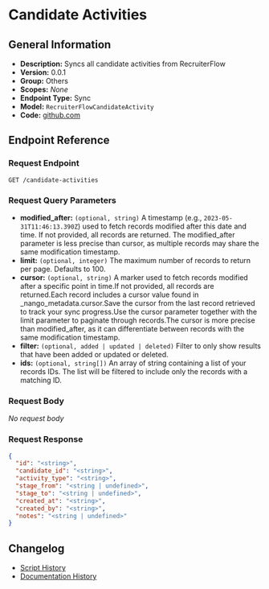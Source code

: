 <!-- BEGIN GENERATED CONTENT -->
# Candidate Activities

## General Information

- **Description:** Syncs all candidate activities from RecruiterFlow
- **Version:** 0.0.1
- **Group:** Others
- **Scopes:** _None_
- **Endpoint Type:** Sync
- **Model:** `RecruiterFlowCandidateActivity`
- **Code:** [github.com](https://github.com/NangoHQ/integration-templates/tree/main/integrations/recruiterflow/syncs/candidate-activities.ts)


## Endpoint Reference

### Request Endpoint

`GET /candidate-activities`

### Request Query Parameters

- **modified_after:** `(optional, string)` A timestamp (e.g., `2023-05-31T11:46:13.390Z`) used to fetch records modified after this date and time. If not provided, all records are returned. The modified_after parameter is less precise than cursor, as multiple records may share the same modification timestamp.
- **limit:** `(optional, integer)` The maximum number of records to return per page. Defaults to 100.
- **cursor:** `(optional, string)` A marker used to fetch records modified after a specific point in time.If not provided, all records are returned.Each record includes a cursor value found in _nango_metadata.cursor.Save the cursor from the last record retrieved to track your sync progress.Use the cursor parameter together with the limit parameter to paginate through records.The cursor is more precise than modified_after, as it can differentiate between records with the same modification timestamp.
- **filter:** `(optional, added | updated | deleted)` Filter to only show results that have been added or updated or deleted.
- **ids:** `(optional, string[])` An array of string containing a list of your records IDs. The list will be filtered to include only the records with a matching ID.

### Request Body

_No request body_

### Request Response

```json
{
  "id": "<string>",
  "candidate_id": "<string>",
  "activity_type": "<string>",
  "stage_from": "<string | undefined>",
  "stage_to": "<string | undefined>",
  "created_at": "<string>",
  "created_by": "<string>",
  "notes": "<string | undefined>"
}
```

## Changelog

- [Script History](https://github.com/NangoHQ/integration-templates/commits/main/integrations/recruiterflow/syncs/candidate-activities.ts)
- [Documentation History](https://github.com/NangoHQ/integration-templates/commits/main/integrations/recruiterflow/syncs/candidate-activities.md)

<!-- END  GENERATED CONTENT -->

